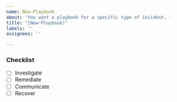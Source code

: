 ```yaml
---
name: New-Playbook
about: 'You want a playbook for a specific type of incident. '
title: "[New-Playbook]"
labels: ''
assignees: ''

---
```


### Checklist

- [ ] Investigate
- [ ] Remediate
- [ ] Communicate
- [ ] Recover
